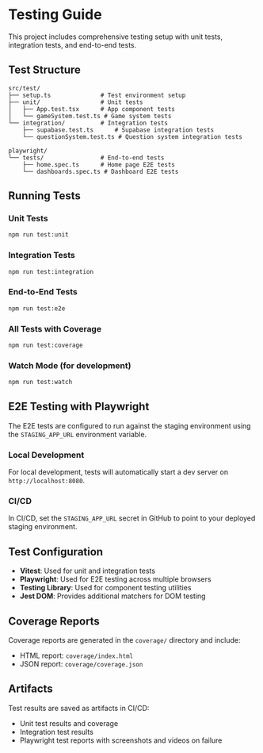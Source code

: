 # Testing Guide

This project includes comprehensive testing setup with unit tests, integration tests, and end-to-end tests.

## Test Structure

```
src/test/
├── setup.ts              # Test environment setup
├── unit/                 # Unit tests
│   ├── App.test.tsx      # App component tests
│   └── gameSystem.test.ts # Game system tests
└── integration/          # Integration tests
    ├── supabase.test.ts      # Supabase integration tests
    └── questionSystem.test.ts # Question system integration tests

playwright/
└── tests/                # End-to-end tests
    ├── home.spec.ts      # Home page E2E tests
    └── dashboards.spec.ts # Dashboard E2E tests
```

## Running Tests

### Unit Tests
```bash
npm run test:unit
```

### Integration Tests
```bash
npm run test:integration
```

### End-to-End Tests
```bash
npm run test:e2e
```

### All Tests with Coverage
```bash
npm run test:coverage
```

### Watch Mode (for development)
```bash
npm run test:watch
```

## E2E Testing with Playwright

The E2E tests are configured to run against the staging environment using the `STAGING_APP_URL` environment variable. 

### Local Development
For local development, tests will automatically start a dev server on `http://localhost:8080`.

### CI/CD
In CI/CD, set the `STAGING_APP_URL` secret in GitHub to point to your deployed staging environment.

## Test Configuration

- **Vitest**: Used for unit and integration tests
- **Playwright**: Used for E2E testing across multiple browsers
- **Testing Library**: Used for component testing utilities
- **Jest DOM**: Provides additional matchers for DOM testing

## Coverage Reports

Coverage reports are generated in the `coverage/` directory and include:
- HTML report: `coverage/index.html`
- JSON report: `coverage/coverage.json`

## Artifacts

Test results are saved as artifacts in CI/CD:
- Unit test results and coverage
- Integration test results
- Playwright test reports with screenshots and videos on failure
